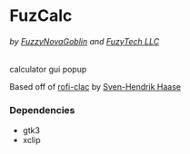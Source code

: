 # FuzCalc

###### *by [FuzzyNovaGoblin](https://github.com/FuzzyNovaGoblin) and [FuzyTech LLC](https://fuzytech.com)*

calculator gui popup

Based off of [rofi-clac](https://github.com/svenstaro/rofi-calc) by [Sven-Hendrik Haase](https://github.com/svenstaro)

### Dependencies

- gtk3
- xclip
